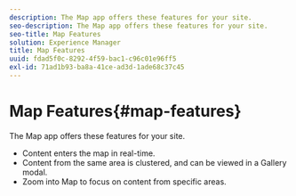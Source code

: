 ```yaml
---
description: The Map app offers these features for your site.
seo-description: The Map app offers these features for your site.
seo-title: Map Features
solution: Experience Manager
title: Map Features
uuid: fdad5f0c-8292-4f59-bac1-c96c01e96ff5
exl-id: 71ad1b93-ba8a-41ce-ad3d-1ade68c37c45
---
```

# Map Features{#map-features}

The Map app offers these features for your site.



* Content enters the map in real-time.
* Content from the same area is clustered, and can be viewed in a Gallery modal.
* Zoom into Map to focus on content from specific areas.
